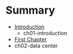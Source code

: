 # Summary

* [Introduction](README.md)
   * ch01-introduction
* [First Chapter](chapter1.md)
* ch02-data center

